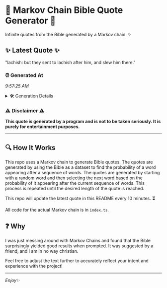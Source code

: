 # 📖 Markov Chain Bible Quote Generator 📖

Infinite quotes from the Bible generated by a Markov chain. ✨

## ✨ Latest Quote ✨
"lachish: but they sent to lachish after him, and slew him there."

### ⏰ Generated At
*9:57:25 AM*

<details>
    <summary>🛠️ Generation Details</summary>
    <p>
        <strong>🌱 Seed:</strong> lachish:<br>
        <strong>🔄 Iterations:</strong> 11<br>
        <strong>📜 Context History:</strong><br>[ lachish: ]: but<br>[ lachish:, but ]: they<br>[ lachish:, but, they ]: sent<br>[ lachish:, but, they, sent ]: to<br>[ lachish:, but, they, sent, to ]: lachish<br>[ lachish:, but, they, sent, to, lachish ]: after<br>[ but, they, sent, to, lachish, after ]: him,<br>[ they, sent, to, lachish, after, him, ]: and<br>[ sent, to, lachish, after, him,, and ]: slew<br>[ to, lachish, after, him,, and, slew ]: him<br>[ lachish, after, him,, and, slew, him ]: there.<br>
    </p>
</details>

### ⚠️ Disclaimer ⚠️
**This quote is generated by a program and is not to be taken seriously. It is purely for entertainment purposes.**

---

## 🔍 How It Works

This repo uses a Markov chain to generate Bible quotes. The quotes are generated by using the Bible as a dataset to find the probability of a word appearing after a sequence of words. The quotes are generated by starting with a random word and then selecting the next word based on the probability of it appearing after the current sequence of words. This process is repeated until the desired length of the quote is reached.

This repo will update the latest quote in this README every 10 minutes. ⏳

All code for the actual Markov chain is in `index.ts`.

## ❓ Why

I was just messing around with Markov Chains and found that the Bible surprisingly yielded good results when prompted. 
It was suggested by a friend, and I am in no way christian.

Feel free to adjust the text further to accurately reflect your intent and experience with the project!

---

*Enjoy*✨
